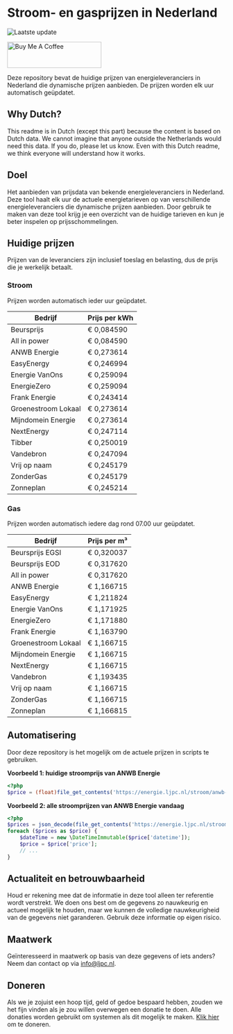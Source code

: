 # Stroom- en gasprijzen in Nederland

![Laatste update](https://img.shields.io/badge/laatste%20update-2025--08--29%2000%3A00%20CET-brightgreen)

<a href="https://www.buymeacoffee.com/Lars-" target="_blank"><img src="https://cdn.buymeacoffee.com/buttons/v2/default-orange.png" alt="Buy Me A Coffee" height="60" style="height: 60px !important;width: 217px !important;" ></a>

Deze repository bevat de huidige prijzen van energieleveranciers in Nederland die dynamische prijzen aanbieden. De prijzen worden elk uur automatisch geüpdatet.

## Why Dutch?

This readme is in Dutch (except this part) because the content is based on Dutch data. We cannot imagine that anyone outside the Netherlands would need this data. If you do, please let us know. Even with this Dutch readme, we think
everyone will understand how it works.

## Doel

Het aanbieden van prijsdata van bekende energieleveranciers in Nederland. Deze tool haalt elk uur de actuele energietarieven op van verschillende energieleveranciers die dynamische prijzen aanbieden. Door gebruik te maken van deze tool
krijg je een overzicht van de huidige tarieven en kun je beter inspelen op prijsschommelingen.

## Huidige prijzen

Prijzen van de leveranciers zijn inclusief toeslag en belasting, dus de prijs die je werkelijk betaalt.

### Stroom

Prijzen worden automatisch ieder uur geüpdatet.

 Bedrijf | Prijs per kWh 
---------|---------------
Beursprijs | € 0,084590
All in power | € 0,084590
ANWB Energie | € 0,273614
EasyEnergy | € 0,246994
Energie VanOns | € 0,259094
EnergieZero | € 0,259094
Frank Energie | € 0,243414
Groenestroom Lokaal | € 0,273614
Mijndomein Energie | € 0,273614
NextEnergy | € 0,247114
Tibber | € 0,250019
Vandebron | € 0,247094
Vrij op naam | € 0,245179
ZonderGas | € 0,245179
Zonneplan | € 0,245214


### Gas

Prijzen worden automatisch iedere dag rond 07.00 uur geüpdatet.

 Bedrijf | Prijs per m³ 
---------|--------------
Beursprijs EGSI | € 0,320037
Beursprijs EOD | € 0,317620
All in power | € 0,317620
ANWB Energie | € 1,166715
EasyEnergy | € 1,211824
Energie VanOns | € 1,171925
EnergieZero | € 1,171880
Frank Energie | € 1,163790
Groenestroom Lokaal | € 1,166715
Mijndomein Energie | € 1,166715
NextEnergy | € 1,166715
Vandebron | € 1,193435
Vrij op naam | € 1,166715
ZonderGas | € 1,166715
Zonneplan | € 1,166815


## Automatisering

Door deze repository is het mogelijk om de actuele prijzen in scripts te gebruiken.

**Voorbeeld 1: huidige stroomprijs van ANWB Energie**

```php
<?php
$price = (float)file_get_contents('https://energie.ljpc.nl/stroom/anwb-energie-nu.txt');

```

**Voorbeeld 2: alle stroomprijzen van ANWB Energie vandaag**

```php
<?php
$prices = json_decode(file_get_contents('https://energie.ljpc.nl/stroom/all-in-power-vandaag.json'),true);
foreach ($prices as $price) {
    $dateTime = new \DateTimeImmutable($price['datetime']);
    $price = $price['price'];
    // ...
}
```

## Actualiteit en betrouwbaarheid

Houd er rekening mee dat de informatie in deze tool alleen ter referentie wordt verstrekt. We doen ons best om de gegevens zo nauwkeurig en actueel mogelijk te houden, maar we kunnen de volledige nauwkeurigheid van de gegevens niet
garanderen. Gebruik deze informatie op eigen risico.

## Maatwerk

Geïnteresseerd in maatwerk op basis van deze gegevens of iets anders? Neem dan contact op
via [info@ljpc.nl](mailto:info@ljpc.nl?subject=Energie%20prijzen).

## Doneren

Als we je zojuist een hoop tijd, geld of gedoe bespaard hebben, zouden we het fijn vinden als je zou willen overwegen een
donatie te doen. Alle donaties worden gebruikt om systemen als dit mogelijk te
maken. [Klik hier](https://www.buymeacoffee.com/Lars-) om te doneren.
